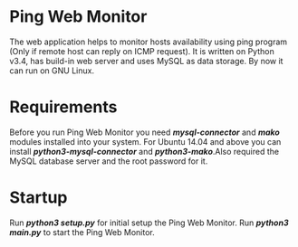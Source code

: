 # Ping Web Monitor
The web application helps to monitor hosts availability using ping program (Only if remote host can reply 
on ICMP request). It is written on Python v3.4, has build-in web server and uses MySQL as data storage.
By now it can run on GNU Linux.

# Requirements
Before you run Ping Web Monitor you need ***mysql-connector*** and ***mako*** modules installed into your system.
For Ubuntu 14.04 and above you can install ***python3-mysql-connector*** and ***python3-mako***.Also required the MySQL 
database server and the root password for it. 

# Startup
Run ***python3 setup.py*** for initial setup the Ping Web Monitor.
Run ***python3 main.py*** to start the Ping Web Monitor.
